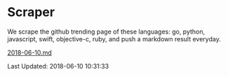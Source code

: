 # Scraper

We scrape the github trending page of these languages: go, python, javascript, swift, objective-c, ruby, and push a markdown result everyday.

[2018-06-10.md](https://github.com/henson/Scraper/blob/master/2018-06-10.md)

Last Updated: 2018-06-10 10:31:33